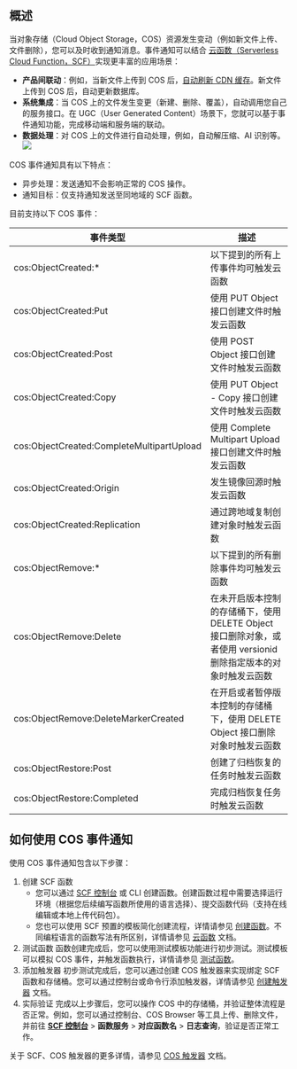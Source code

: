 ## 概述

当对象存储（Cloud Object Storage，COS）资源发生变动（例如新文件上传、文件删除），您可以及时收到通知消息。事件通知可以结合 [云函数（Serverless Cloud Function，SCF）](https://cloud.tencent.com/product/scf)实现更丰富的应用场景：

- **产品间联动**：例如，当新文件上传到 COS 后，[自动刷新 CDN 缓存](https://cloud.tencent.com/document/product/436/30434)。新文件上传到 COS 后，自动更新数据库。
- **系统集成**：当 COS 上的文件发生变更（新建、删除、覆盖），自动调用您自己的服务接口。在 UGC（User Generated Content）场景下，您就可以基于事件通知功能，完成移动端和服务端的联动。
- **数据处理**：对 COS 上的文件进行自动处理，例如，自动解压缩、AI 识别等。
![](https://main.qcloudimg.com/raw/69d1be72d5599109404aa01a1d8145d5.png)

COS 事件通知具有以下特点：

- 异步处理：发送通知不会影响正常的 COS 操作。
- 通知目标：仅支持通知发送至同地域的 SCF 函数。

目前支持以下 COS 事件：

| 事件类型                                  | 描述                                                         |
| ----------------------------------------- | ------------------------------------------------------------ |
| cos:ObjectCreated:*                       | 以下提到的所有上传事件均可触发云函数                         |
| cos:ObjectCreated:Put                     | 使用 PUT Object 接口创建文件时触发云函数                     |
| cos:ObjectCreated:Post                    | 使用 POST Object 接口创建文件时触发云函数                    |
| cos:ObjectCreated:Copy                    | 使用 PUT Object - Copy 接口创建文件时触发云函数              |
| cos:ObjectCreated:CompleteMultipartUpload | 使用  Complete Multipart Upload  接口创建文件时触发云函数    |
| cos:ObjectCreated:Origin                  | 发生镜像回源时触发云函数                                    |
| cos:ObjectCreated:Replication             | 通过跨地域复制创建对象时触发云函数                           |
| cos:ObjectRemove:*                        | 以下提到的所有删除事件均可触发云函数                         |
| cos:ObjectRemove:Delete                   | 在未开启版本控制的存储桶下，使用 DELETE Object 接口删除对象，或者使用 versionid 删除指定版本的对象时触发云函数 |
| cos:ObjectRemove:DeleteMarkerCreated      | 在开启或者暂停版本控制的存储桶下，使用 DELETE Object 接口删除对象时触发云函数 |
| cos:ObjectRestore:Post                    | 创建了归档恢复的任务时触发云函数                             |
| cos:ObjectRestore:Completed               | 完成归档恢复任务时触发云函数                                 |

## 如何使用 COS 事件通知

使用 COS 事件通知包含以下步骤：

1. 创建 SCF 函数
   - 您可以通过 [SCF 控制台](https://console.cloud.tencent.com/scf?rid=1) 或 CLI 创建函数。创建函数过程中需要选择运行环境（根据您后续编写函数所使用的语言选择）、提交函数代码（支持在线编辑或本地上传代码包）。
   - 您也可以使用 SCF 预置的模板简化创建流程，详情请参见 [创建函数](https://cloud.tencent.com/document/product/583/19806)。不同编程语言的函数写法有所区别，详情请参见 [云函数](https://cloud.tencent.com/document/product/583) 文档。
2. 测试函数
   函数创建完成后，您可以使用测试模板功能进行初步测试。测试模板可以模拟 COS 事件，并触发函数执行，详情请参见 [测试函数](https://cloud.tencent.com/document/product/583/14572)。
3. 添加触发器
   初步测试完成后，您可以通过创建 COS 触发器来实现绑定 SCF 函数和存储桶。您可以通过控制台或命令行添加触发器，详情请参见 [创建触发器](https://cloud.tencent.com/document/product/583/30230) 文档。
4. 实际验证
   完成以上步骤后，您可以操作 COS 中的存储桶，并验证整体流程是否正常。例如，您可以通过控制台、COS Browser 等工具上传、删除文件，并前往 **[SCF 控制台](https://console.cloud.tencent.com/scf?rid=1)** > **函数服务** >  **对应函数名** > **日志查询**，验证是否正常工作。

关于 SCF、COS 触发器的更多详情，请参见 [COS 触发器](https://cloud.tencent.com/document/product/583/9707) 文档。
